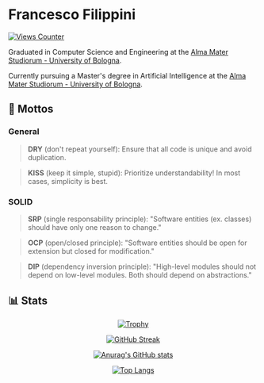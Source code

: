 # Francesco Filippini

[![Views Counter](https://komarev.com/ghpvc/?username=FrankFilippini&style=for-the-badge)](https://github.com/antonkomarev/github-profile-views-counter)

Graduated in Computer Science and Engineering at the [Alma Mater Studiorum - University of Bologna](https://www.unibo.it/en).

Currently pursuing a Master's degree in Artificial Intelligence at the [Alma Mater Studiorum - University of Bologna](https://corsi.unibo.it/2cycle/artificial-intelligence).

## 📖 Mottos

### General

> **DRY** (don't repeat yourself):
> Ensure that all code is unique and avoid duplication.

> **KISS** (keep it simple, stupid):
> Prioritize understandability! In most cases, simplicity is best.

### SOLID

> **SRP** (single responsability principle):
> "Software entities (ex. classes) should have only one reason to change."

> **OCP** (open/closed principle):
> "Software entities should be open for extension but closed for modification."

> **DIP** (dependency inversion principle):
> "High-level modules should not depend on low-level modules. Both should depend on abstractions."

## 📊 Stats

<div align="center">

[![Trophy](https://github-profile-trophy.vercel.app/?username=FrankFilippini&theme=dracula&row=1)](https://github.com/ryo-ma/github-profile-trophy)

[![GitHub Streak](https://streak-stats.demolab.com/?user=FrankFilippini&theme=dracula&date_format=[Y.]n.j)](https://git.io/streak-stats)

[![Anurag's GitHub stats](https://github-readme-stats.vercel.app/api?username=FrankFilippini&show_icons=true&theme=dracula)](https://github.com/anuraghazra/github-readme-stats)

[![Top Langs](https://github-readme-stats.vercel.app/api/top-langs/?username=FrankFilippini&layout=compact&theme=dracula)](https://github.com/anuraghazra/github-readme-stats)

</div>
